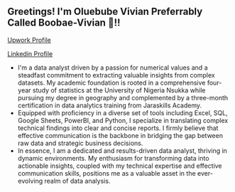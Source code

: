 ## Greetings! I'm Oluebube Vivian Preferrably Called **Boobae-Vivian** 🙂!!
[Upwork Profile](https://www.upwork.com/freelancers/~01dd77b4b2b19870d7)

[Linkedin Profile](linkedin.com/in/okpalaji-oluebube)
- I'm a data analyst driven by a passion for numerical values and a steadfast commitment to extracting valuable insights from complex datasets. My academic foundation is rooted in a comprehensive four-year study of statistics at the University of Nigeria Nsukka while pursuing my degree in geography and complemented by a three-month certification in data analytics training from Jaraskills Academy.
- Equipped with proficiency in a diverse set of tools including Excel, SQL, Google Sheets, PowerBI, and Python, I specialize in translating complex technical findings into clear and concise reports. I firmly believe that effective communication is the backbone in bridging the gap between raw data and strategic business decisions.
- In essence, I am a dedicated and results-driven data analyst, thriving in dynamic environments. My enthusiasm for transforming data into actionable insights, coupled with my technical expertise and effective communication skills, positions me as a valuable asset in the ever-evolving realm of data analysis.



